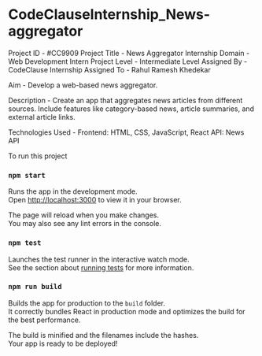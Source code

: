 # CodeClauseInternship_News-aggregator

Project ID - #CC9909
Project Title - News Aggregator
Internship Domain - Web Development Intern
Project Level - Intermediate Level
Assigned By - CodeClause Internship
Assigned To - Rahul Ramesh Khedekar

Aim - Develop a web-based news aggregator.

Description - Create an app that aggregates news articles from different sources. Include
features like category-based news, article summaries, and external article links.

Technologies Used - Frontend: HTML, CSS, JavaScript, React
API: News API

To run this project

### `npm start`

Runs the app in the development mode.\
Open [http://localhost:3000](http://localhost:3000) to view it in your browser.

The page will reload when you make changes.\
You may also see any lint errors in the console.

### `npm test`

Launches the test runner in the interactive watch mode.\
See the section about [running tests](https://facebook.github.io/create-react-app/docs/running-tests) for more information.

### `npm run build`

Builds the app for production to the `build` folder.\
It correctly bundles React in production mode and optimizes the build for the best performance.

The build is minified and the filenames include the hashes.\
Your app is ready to be deployed!
